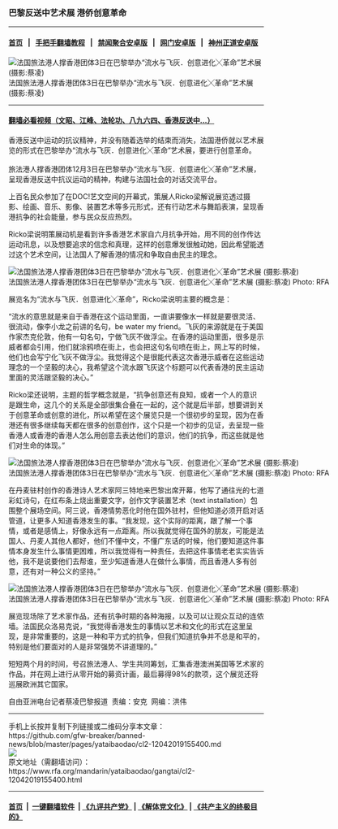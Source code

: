### 巴黎反送中艺术展 港侨创意革命
------------------------

#### [首页](https://github.com/gfw-breaker/banned-news/blob/master/README.md) &nbsp;&nbsp;|&nbsp;&nbsp; [手把手翻墙教程](https://github.com/gfw-breaker/guides/wiki) &nbsp;&nbsp;|&nbsp;&nbsp; [禁闻聚合安卓版](https://github.com/gfw-breaker/bn-android) &nbsp;&nbsp;|&nbsp;&nbsp; [网门安卓版](https://github.com/oGate2/oGate) &nbsp;&nbsp;|&nbsp;&nbsp; [神州正道安卓版](https://github.com/SzzdOgate/update) 



<div id="headerimg">
 <img alt="法国旅法港人撑香港团体3日在巴黎举办“流水与飞灰．创意进化╳革命”艺术展 (摄影:蔡凌)" src="https://www.rfa.org/mandarin/yataibaodao/gangtai/cl2-12042019155400.html/2.jpg/@@images/78adb78b-c65c-4e04-86f4-aa2dd6fe08fd.jpeg" title="法国旅法港人撑香港团体3日在巴黎举办“流水与飞灰．创意进化╳革命”艺术展 (摄影:蔡凌)"/>
 <div id="headerimgcontents">
  <div id="headerimgcaption">
   <span>
    法国旅法港人撑香港团体3日在巴黎举办“流水与飞灰．创意进化╳革命”艺术展 (摄影:蔡凌)
   </span>
   <!-- zoomattribute -->
  </div>
  <!-- headerimgcaption -->
 </div>
 <!-- headerimagecontents -->
</div>

<hr/>


#### [翻墙必看视频（文昭、江峰、法轮功、八九六四、香港反送中...）](https://github.com/gfw-breaker/banned-news/blob/master/pages/links.md)

<div id="storytext">
 <div>
  <div class="slot_header">
  </div>
 </div>
 <p>
  香港反送中运动的抗议精神，并没有随着选举的结束而消失，法国港侨就以艺术展览的形式在巴黎举办“流水与飞灰．创意进化╳革命”艺术展，要进行创意革命。
  <br/>
  <br/>
  旅法港人撑香港团体12月3日在巴黎举办“流水与飞灰．创意进化╳革命”艺术展，呈现香港反送中抗议运动的精神，构建与法国社会的对话交流平台。
 </p>
 <p>
  上百名民众参加了在DOC!艺文空间的开幕式，策展人Ricko梁解说展览透过摄影、绘画、音乐、影像、装置艺术等多元形式，还有行动艺术与舞蹈表演，呈现香港抗争的社会能量，参与民众反应热烈。
 </p>
 <p>
  Ricko梁说明策展动机是看到许多香港艺术家自六月抗争开始，用不同的创作传达运动讯息，以及想要追求的信念和真理，这样的创意爆发很触动她，因此希望能透过这个艺术空间，让法国人了解香港的情况和争取自由民主的理念。
 </p>
 <p>
  <div class="image-inline captioned" style="width:700px;">
   <div style="width:700px;">
    <img alt="法国旅法港人撑香港团体3日在巴黎举办“流水与飞灰．创意进化╳革命”艺术展 (摄影:蔡凌)" src="https://www.rfa.org/mandarin/yataibaodao/gangtai/cl2-12042019155400.html/1.jpg" title="法国旅法港人撑香港团体3日在巴黎举办“流水与飞灰．创意进化╳革命”艺术展 (摄影:蔡凌)"/>
   </div>
   <div class="image-caption">
    <span style="width:700px;">
     法国旅法港人撑香港团体3日在巴黎举办“流水与飞灰．创意进化╳革命”艺术展 (摄影:蔡凌)
    </span>
    <span class="copyright">
     Photo: RFA
    </span>
   </div>
  </div>
 </p>
 <p>
  展览名为“流水与飞灰．创意进化╳革命”，Ricko梁说明主要的概念是：
 </p>
 <p>
  “流水的意思就是来自于香港在这个运动里面，一直讲要像水一样就是要很灵活、很流动，像李小龙之前讲的名句，be water my friend。飞灰的来源就是在于美国作家杰克伦敦，他有一句名句，宁做飞灰不做浮尘。在香港的运动里面，很多是示威者都会引用，他们就涂鸦喷在街上，也会把这句名句喷在街上，网上写的时候，他们也会写宁化飞灰不做浮尘。我觉得这个是很能代表这次香港示威者在这些运动理念的一个坚毅的决心，我希望这个流水跟飞灰这个标题可以代表香港的民主运动里面的灵活跟坚毅的决心。”
 </p>
 <p>
  Ricko梁还说明，主题的哲学概念就是，“抗争创意还有良知，或者一个人的意识是跟生命，这几个的关系是全部很集合叠在一起的，这个就是后半部，想要讲到关于创意革命或创意的进化，所以希望在这个展览只是一个很初步的呈现，因为在香港还有很多继续每天都在很多的创意创作，这个只是一个初步的见证，去呈现一些香港人或香港的香港人怎么用创意去表达他们的意识，他们的抗争，而这些就是他们对生命的体现。”
 </p>
 <p>
  <div class="image-inline captioned" style="width:700px;">
   <div style="width:700px;">
    <img alt="法国旅法港人撑香港团体3日在巴黎举办“流水与飞灰．创意进化╳革命”艺术展 (摄影:蔡凌)" src="https://www.rfa.org/mandarin/yataibaodao/gangtai/cl2-12042019155400.html/3.jpg" title="法国旅法港人撑香港团体3日在巴黎举办“流水与飞灰．创意进化╳革命”艺术展 (摄影:蔡凌)"/>
   </div>
   <div class="image-caption">
    <span style="width:700px;">
     法国旅法港人撑香港团体3日在巴黎举办“流水与飞灰．创意进化╳革命”艺术展 (摄影:蔡凌)
    </span>
    <span class="copyright">
     Photo: RFA
    </span>
   </div>
  </div>
 </p>
 <p>
  在丹麦驻村创作的香港诗人艺术家阿三特地来巴黎出席开幕，他写了通往光的七道彩虹诗句，在红布条上烧出重要文字，创作文字装置艺术（text installation）包围整个展场空间。阿三说，香港情势恶化时他在国外驻村，但他知道必须开启对话管道，让更多人知道香港发生的事。“我发现，这个实际的距离，跟了解一个事情，或者是感情上，好像永远有一点距离。所以我就觉得在国外的朋友，可能是法国人、丹麦人其他人都好，他们不懂中文，不懂广东话的时候，他们要知道这件事情本身发生什么事情更困难，所以我觉得有一种责任，去把这件事情老老实实告诉他，我不是说要他们去帮谁，至少知道香港人在做什么事情，而且香港人多有创意，还有对一种公义的坚持。”
 </p>
 <p>
  <div class="image-inline captioned" style="width:700px;">
   <div style="width:700px;">
    <img alt="法国旅法港人撑香港团体3日在巴黎举办“流水与飞灰．创意进化╳革命”艺术展 (摄影:蔡凌)" src="https://www.rfa.org/mandarin/yataibaodao/gangtai/cl2-12042019155400.html/4.jpg" title="法国旅法港人撑香港团体3日在巴黎举办“流水与飞灰．创意进化╳革命”艺术展 (摄影:蔡凌)"/>
   </div>
   <div class="image-caption">
    <span style="width:700px;">
     法国旅法港人撑香港团体3日在巴黎举办“流水与飞灰．创意进化╳革命”艺术展 (摄影:蔡凌)
    </span>
    <span class="copyright">
     Photo: RFA
    </span>
   </div>
  </div>
 </p>
 <p>
  展览现场除了艺术家作品，还有抗争时期的各种海报，以及可以让观众互动的连侬墙。法国民众洛易克说，“我觉得香港发生的事情以艺术和文化的形式在这里呈现，是非常重要的，这是一种和平方式的抗争，但我们知道抗争并不总是和平的，特别是他们要面对的人是非常强势不讲道理的。”
 </p>
 <p>
  短短两个月的时间，号召旅法港人、学生共同筹划，汇集香港澳洲美国等艺术家的作品，并在网上进行从零开始的募资计画，最后募得98%的款项，这个展览还将巡展欧洲其它国家。
 </p>
 <p>
 </p>
 <p>
  自由亚洲电台记者蔡凌巴黎报道  责编：安克  网编：洪伟
 </p>
</div>

<hr/>
手机上长按并复制下列链接或二维码分享本文章：<br/>
https://github.com/gfw-breaker/banned-news/blob/master/pages/yataibaodao/cl2-12042019155400.md <br/>
<a href='https://github.com/gfw-breaker/banned-news/blob/master/pages/yataibaodao/cl2-12042019155400.md'><img src='https://github.com/gfw-breaker/banned-news/blob/master/pages/yataibaodao/cl2-12042019155400.md.png'/></a> <br/>
原文地址（需翻墙访问）：https://www.rfa.org/mandarin/yataibaodao/gangtai/cl2-12042019155400.html


------------------------
#### [首页](https://github.com/gfw-breaker/banned-news/blob/master/README.md) &nbsp;|&nbsp; [一键翻墙软件](https://github.com/gfw-breaker/nogfw/blob/master/README.md) &nbsp;| [《九评共产党》](https://github.com/gfw-breaker/9ping.md/blob/master/README.md#九评之一评共产党是什么) | [《解体党文化》](https://github.com/gfw-breaker/jtdwh.md/blob/master/README.md) | [《共产主义的终极目的》](https://github.com/gfw-breaker/gczydzjmd.md/blob/master/README.md)


<img src='http://gfw-breaker.win/banned-news/pages/yataibaodao/cl2-12042019155400.md' width='0px' height='0px'/>